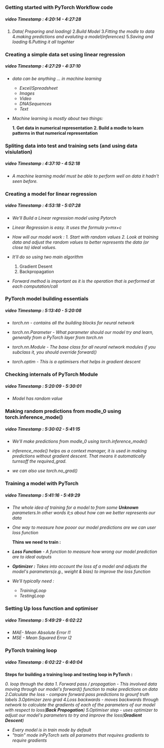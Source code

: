 ### Getting started with PyTorch Workflow code 
##### **video Timestamp :** **4:20:14 - 4:27:28**


1. *Data( Preparing and loading)*
2.*Build Model*
3.*Fitting the modle to data*
4.*making predictions and evaluting a model(inferences)*
5.*Saving and loading*
6.*Putting it all togehter*

### Creating a simple data set using linear regression
##### **video Timestamp :** **4:27:29 - 4:37:10**
*
    *data can be anything ... in machine learning*
    - $Excel/Spreadsheet$
    - $Images$
    - $Video$
    - $DNA Sequences$
    - $Text$
*
    *Machine learning is mostly about two things:*

    **1. Get data in numerical representation**
    **2. Build a modle to learn patterns in that numerical representation** 

### Spliting data into test and training sets (and using data visiulation)
##### **video Timestamp :** **4:37:10 - 4:52:18**


*
    *A machine learning model must be able to perform well on data it hadn't seen before.*


### Creating a model for linear regression
##### **video Timestamp :** **4:53:18 - 5:07:28**

*
    *We'll Build a Linear regression model using Pytorch*
*
    *Linear Regression is easy. It uses the formula y=mx+c*

*
    *How will our model work :*
    *1. Start with random values*
    *2. Look at training data and adjust the random values to better represents the data (or close to) ideal values.*

*
    *It'll do so using two main algorithm*
    1. Gradient Desent
    2. Backpropagation

*
    *Forward method is important as it is the operation that is performed at each computation/call*

### PyTorch model building essentials 
##### **video Timestamp :** **5:13:40 - 5:20:08**
*
    *torch.nn - contains all the building blocks for neural network*
*
    *torch.nn.Parameter - What parameter should our model try and learn, generally from a PyTorch layer from torch.nn*
*
    *torch.nn.Module - The base class for all neural network modules if you subclass it, you should override forward()*

*
    *torch.optim - This is a optimisers rhat helps in gradient descent*


### Checking internals of PyTorch Module
##### **video Timestamp :** **5:20:09 - 5:30:01**

*   
    *Model has random value*

### Making random predictions from modle_0 using torch.inference_mode()
##### **video Timestamp :** **5:30:02 - 5:41:15**

*
    *We'll make predictions from modle_0 using torch.inference_mode()*

*
    *inference_mode() helps as a context manager, it is used in making predictions without gradient descent. That means it automatically turnsoff the required_grad.*

*
    *we can also use torch.no_grad()*


### Training a model with PyTorch
##### **video Timestamp :** **5:41:16 - 5:49:29**
*
    *The whole idea of training for a model to from some **Unknown** parameters.In other words it;s about how can we better represents our data*

*
    *One way to measure how pooor our model predictions are we can user loss function*


    **Thins we need to train :**

*
    ***Loss Function** - A function to measure how wrong our model prediction are to ideal outputs*
*
    ***Optimizer :** Takes into account the loss af a model and adjusts the model's parameters(e.g., weight & bias) to improve the loss function*

*
    *We'll typically need :*
    -   $TrainingLoop$
    -   $TestingLoop$

### Setting Up loss function and optimiser
##### **video Timestamp :** **5:49:29 - 6:02:22**

*
    *MAE- Mean Absolute Error l1*
*
    *MSE - Mean Squared Error l2*

### PyTorch training loop
##### **video Timestamp :** **6:02:22 - 6:40:04**

**Steps for building a training loop and testing loop in PyTorch :**

*0. loop through the data*
*1. Forward pass / propagation - This involved data moving through our model's forward() function to make predictions on data*
*2.Calculate the loss - compare forward pass predictions to grounf truth labels*
*3.Optimizer zero grad*
*4.Loss backwards - moves backwards through network to calculate the gradients of each of the parameters of our model with respect to loss(**Back Propogation**)*
*5.Optimiser step - uses optimizer to adjust our model's parameters to try and improve the loss(**Gradient Descent**)*

*
    *Every model is in train mode by default*
*
    *\"train\" mode inPyTorch sets all parametrs that requires gradients to require gradients*